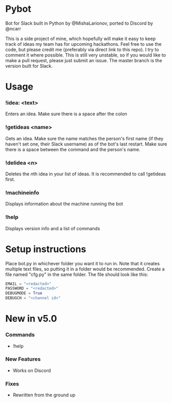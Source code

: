 # Pybot
Bot for Slack built in Python by @MishaLarionov, ported to Discord by @ncarr

This is a side project of mine, which hopefully will make it easy to keep track of ideas my team has for upcoming hackathons.
Feel free to use the code, but please credit me (preferably via direct link to this repo). I try to comment it where possible.
This is still very unstable, so if you would like to make a pull request, please just submit an issue. The master branch is the version built for Slack.

# Usage

### !idea: \<text\>

Enters an idea. Make sure there is a space after the colon


### !getideas \<name\>

Gets an idea. Make sure the name matches the person's first name (if they haven't set one, their Slack username) as of the bot's last restart.
Make sure there is a space between the command and the person's name.


### !delidea \<*n*\>

Deletes the *n*th idea in your list of ideas. It is recommended to call !getideas first.

### !machineinfo

Displays information about the machine running the bot

### !help

Displays version info and a list of commands

# Setup instructions

Place bot.py in whichever folder you want it to run in. Note that it creates multiple text files, so putting it in a folder would be recommended.
Create a file named "cfg.py" in the same folder. The file should look like this:

```Python
EMAIL = "<redacted>"
PASSWORD = "<redacted>"
DEBUGMODE = True
DEBUGCH = "<channel id>"
```

# New in v5.0

### Commands
* !help

### New Features
* Works on Discord

### Fixes
* Rewritten from the ground up
